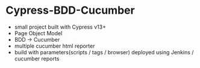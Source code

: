 # Cypress-BDD-Cucumber

- small project built with Cypress v13+
- Page Object Model
- BDD -> Cucumber
- multiple cucumber html reporter
- build with parameters(scripts / tags / browser) deployed using Jenkins / cucumber reports
